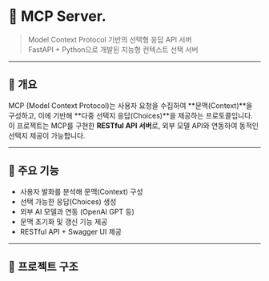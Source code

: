 # 🧠 MCP Server.

> Model Context Protocol 기반의 선택형 응답 API 서버  
> FastAPI + Python으로 개발된 지능형 컨텍스트 선택 서버

---

## 📌 개요

MCP (Model Context Protocol)는 사용자 요청을 수집하여 **문맥(Context)**을 구성하고, 이에 기반해 **다중 선택지 응답(Choices)**을 제공하는 프로토콜입니다.  
이 프로젝트는 MCP를 구현한 **RESTful API 서버**로, 외부 모델 API와 연동하여 동적인 선택지 제공이 가능합니다.

---

## 🚀 주요 기능

- 사용자 발화를 분석해 문맥(Context) 구성
- 선택 가능한 응답(Choices) 생성
- 외부 AI 모델과 연동 (OpenAI GPT 등)
- 문맥 초기화 및 갱신 기능 제공
- RESTful API + Swagger UI 제공

---

## 📁 프로젝트 구조

